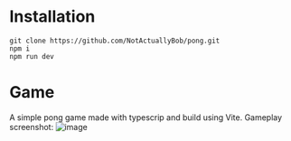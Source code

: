 # Installation
```
git clone https://github.com/NotActuallyBob/pong.git
npm i
npm run dev
```

# Game
A simple pong game made with typescrip and build using Vite.
Gameplay screenshot:
![image](https://github.com/NotActuallyBob/pong/assets/44874012/bcb4eabc-d5ff-4e09-ba21-e59d523efccd)
